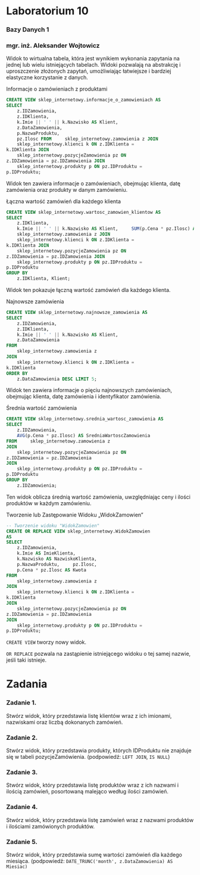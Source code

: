 # Laboratorium 10 
### Bazy Danych 1 
### mgr. inż. Aleksander Wojtowicz 
 
 Widok to wirtualna tabela, która jest wynikiem wykonania zapytania na jednej lub wielu istniejących tabelach. Widoki pozwalają na abstrakcję i
uproszczenie złożonych zapytań, umożliwiając łatwiejsze i bardziej elastyczne korzystanie z danych. 
 
 
 
Informacje o zamówieniach z produktami 

```sql
CREATE VIEW sklep_internetowy.informacje_o_zamowieniach AS
SELECT 
    z.IDZamowienia, 
    z.IDKlienta, 
    k.Imie || ' ' || k.Nazwisko AS Klient, 
    z.DataZamowienia, 
    p.NazwaProduktu, 
    pz.Ilosc FROM     sklep_internetowy.zamowienia z JOIN 
    sklep_internetowy.klienci k ON z.IDKlienta = 
k.IDKlienta JOIN 
    sklep_internetowy.pozycjeZamowienia pz ON 
z.IDZamowienia = pz.IDZamowienia JOIN 
    sklep_internetowy.produkty p ON pz.IDProduktu = 
p.IDProduktu;
```
 
Widok ten zawiera informacje o zamówieniach, obejmując klienta, datę zamówienia oraz produkty w danym zamówieniu. 
 
Łączna wartość zamówień dla każdego klienta 

```sql
CREATE VIEW sklep_internetowy.wartosc_zamowien_klientow AS
SELECT 
    z.IDKlienta, 
    k.Imie || ' ' || k.Nazwisko AS Klient,     SUM(p.Cena * pz.Ilosc) AS WartoscZamowien FROM 
    sklep_internetowy.zamowienia z JOIN 
    sklep_internetowy.klienci k ON z.IDKlienta = 
k.IDKlienta JOIN 
    sklep_internetowy.pozycjeZamowienia pz ON 
z.IDZamowienia = pz.IDZamowienia JOIN 
    sklep_internetowy.produkty p ON pz.IDProduktu = 
p.IDProduktu 
GROUP BY 
    z.IDKlienta, Klient; 
 ```

Widok ten pokazuje łączną wartość zamówień dla każdego klienta. 
 
Najnowsze zamówienia 

```sql
CREATE VIEW sklep_internetowy.najnowsze_zamowienia AS 
SELECT 
    z.IDZamowienia, 
    z.IDKlienta, 
    k.Imie || ' ' || k.Nazwisko AS Klient, 
    z.DataZamowienia 
FROM 
    sklep_internetowy.zamowienia z 
JOIN 
    sklep_internetowy.klienci k ON z.IDKlienta = 
k.IDKlienta 
ORDER BY 
    z.DataZamowienia DESC LIMIT 5; 
```
Widok ten zawiera informacje o pięciu najnowszych zamówieniach, obejmując klienta, datę zamówienia i identyfikator zamówienia. 
 
 
Średnia wartość zamówienia 

```sql
CREATE VIEW sklep_internetowy.srednia_wartosc_zamowienia AS 
SELECT 
    z.IDZamowienia, 
    AVG(p.Cena * pz.Ilosc) AS SredniaWartoscZamowienia 
FROM     sklep_internetowy.zamowienia z 
JOIN 
    sklep_internetowy.pozycjeZamowienia pz ON 
z.IDZamowienia = pz.IDZamowienia 
JOIN 
    sklep_internetowy.produkty p ON pz.IDProduktu = 
p.IDProduktu 
GROUP BY 
    z.IDZamowienia;
```

Ten widok oblicza średnią wartość zamówienia, uwzględniając ceny i ilości produktów w każdym zamówieniu. 
 
Tworzenie lub Zastępowanie Widoku „WidokZamowien” 

```sql
-- Tworzenie widoku "WidokZamowien" 
CREATE OR REPLACE VIEW sklep_internetowy.WidokZamowien 
AS 
SELECT 
    z.IDZamowienia, 
    k.Imie AS ImieKlienta, 
    k.Nazwisko AS NazwiskoKlienta, 
    p.NazwaProduktu,     pz.Ilosc, 
    p.Cena * pz.Ilosc AS Kwota 
FROM 
    sklep_internetowy.zamowienia z 
JOIN 
    sklep_internetowy.klienci k ON z.IDKlienta = 
k.IDKlienta 
JOIN 
    sklep_internetowy.pozycjeZamowienia pz ON 
z.IDZamowienia = pz.IDZamowienia 
JOIN 
    sklep_internetowy.produkty p ON pz.IDProduktu = 
p.IDProduktu; 
```

`CREATE VIEW` tworzy nowy widok. 

`OR REPLACE` pozwala na zastąpienie istniejącego widoku o tej samej nazwie, jeśli taki 
istnieje. 

# Zadania 
### Zadanie 1.	
Stwórz widok, który przedstawia listę klientów wraz z ich imionami, nazwiskami oraz liczbą dokonanych zamówień. 

### Zadanie 2.	
Stwórz widok, który przedstawia produkty, których IDProduktu nie znajduje się w tabeli pozycjeZamówienia. 
(podpowiedź: `LEFT JOIN`, `IS NULL`) 

### Zadanie 3.	
Stwórz widok, który przedstawia listę produktów wraz z ich nazwami i ilością zamówień, posortowaną malejąco według ilości zamówień. 

### Zadanie 4.	
Stwórz widok, który przedstawia listę zamówień wraz z nazwami produktów i ilościami zamówionych produktów. 

### Zadanie 5.	
Stwórz widok, który przedstawia sumę wartości zamówień dla każdego miesiąca. 
(podpowiedź: `DATE_TRUNC('month', z.DataZamowienia) AS Miesiac)` 
